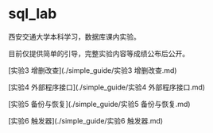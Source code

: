 # sql_lab

西安交通大学本科学习，数据库课内实验。

目前仅提供简单的引导，完整实验内容等成绩公布后公开。

[实验3 增删改查](./simple_guide/实验3 增删改查.md)

[实验4 外部程序接口](./simple_guide/实验4 外部程序接口.md)

[实验5 备份与恢复](./simple_guide/实验5 备份与恢复.md)

[实验6 触发器](./simple_guide/实验6 触发器.md)